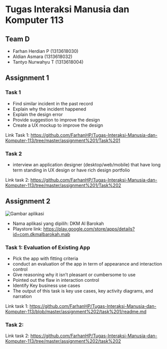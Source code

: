 # Tugas Interaksi Manusia dan Komputer 113

## Team D
- Farhan Herdian P (1313618030)
- Aldian Asmara (1313618032)
- Tantyo Nurwahyu T (1313618004)

## Assignment 1

### Task 1
- Find similar incident in the past record
- Explain why the incident happened
- Explain the design error
- Provide suggestion to improve the design
- Create a UX mockup to improve the design

Link Task 1: https://github.com/FarhanHP/Tugas-Interaksi-Manusia-dan-Komputer-113/tree/master/assignment%201/Task%201

### Task 2
- interview an application
designer (desktop/web/mobile) that have long term
standing in UX design or have rich design portfolio

Link task 2: https://github.com/FarhanHP/Tugas-Interaksi-Manusia-dan-Komputer-113/tree/master/assignment%201/Task%202

## Assignment 2
![Gambar aplikasi](https://lh3.googleusercontent.com/jqOnrE0QXqOYv222953H1nE8AU11tlQw9HcD2k63EEeNpUlF_9hh8L_e2pNTy6raNVk=s180)
- Nama aplikasi yang dipilih: DKM Al Barokah
- Playstore link: https://play.google.com/store/apps/details?id=com.dkmalbarokah.mab

### Task 1: Evaluation of Existing App
- Pick the app with fitting criteria
- conduct an evaluation of the app in term of appearance
and interaction control
- Give reasoning why it isn’t pleasant or cumbersome to use
- Pointed out the flaw in interaction control
- Identify Key business use cases
- The output of this task is key use cases, key activity diagrams, and
narration

Link task 1: https://github.com/FarhanHP/Tugas-Interaksi-Manusia-dan-Komputer-113/blob/master/assignment%202/task%201/readme.md

### Task 2: 

Link task 2: https://github.com/FarhanHP/Tugas-Interaksi-Manusia-dan-Komputer-113/tree/master/assignment%202/task%202
